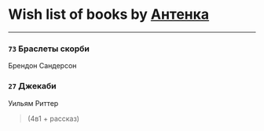 # Wish list of books by [Антенка](https://plus.google.com/u/0/118158645037334943900/)
---

### `73` Браслеты скорби
Брендон Сандерсон

### `27` Джекаби
Уильям Риттер
> (4в1 + рассказ)

